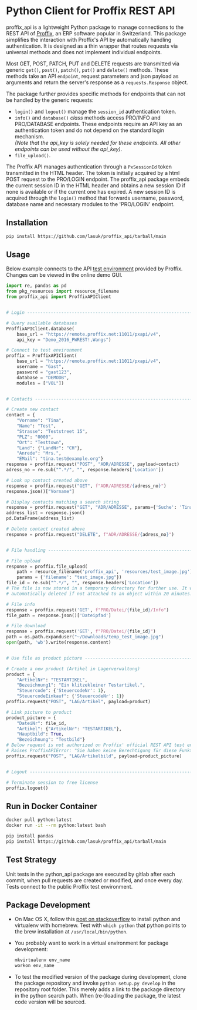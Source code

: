 # Python Client for Proffix REST API

proffix_api is a lightweight Python package to manage connections to the REST API of [Proffix](https://www.proffix.ch/), an ERP software popular in Switzerland. This package simplifies the interaction with Proffix's API by automatically handling authentication. It is designed as a thin wrapper that routes requests via universal methods and does not implement individual endpoints.

Most GET, POST, PATCH, PUT and DELETE requests are transmitted via generic `get()`, `post()`, `patch()`, `put()` and `delete()` methods. These methods take an API `endpoint`, request parameters and json payload as arguments and return the server's response as a `requests.Response` object.

The package further provides specific methods for endpoints that can not be handled by the generic requests:
- `login()` and `logout()` manage the `session_id` authentication token.
- `info()` and `database()` _class_ methods access PRO/INFO and PRO/DATABASE endpoints. These endpoints require an API key as an authentication token and do not depend on the standard login mechanism.\
_(Note that the api_key is solely needed for these endpoints. All other endpoints can be used without the api_key)._
- `file_upload()`.

The Proffix API manages authentication through a `PxSessionId` token transmitted in the HTML header. The token is initially acquired by a html POST request to the PRO/LOGIN endpoint. The proffix_api package embeds the current session ID in the HTML header and obtains a new session ID if none is available or if the current one has expired. A new session ID is acquired through the `login()` method that forwards username, password, database name and necessary modules to the 'PRO/LOGIN' endpoint.

## Installation

```bash
pip install https://github.com/lasuk/proffix_api/tarball/main
```

## Usage

Below example connects to the API [test environment](https://www.proffix.ch/Portals/0/content/REST%20API/zugriff_auf_testumgebung.html) provided by Proffix. Changes can be viewed in the online demo GUI.


```python
import re, pandas as pd
from pkg_resources import resource_filename
from proffix_api import ProffixAPIClient


# Login ------------------------------------------------------------------------

# Query available databases
ProffixAPIClient.database(
    base_url = "https://remote.proffix.net:11011/pxapi/v4",
    api_key = "Demo_2016_PWREST!,Wangs")

# Connect to test environment
proffix = ProffixAPIClient(
    base_url = "https://remote.proffix.net:11011/pxapi/v4",
    username = "Gast",
    password = "gast123",
    database = "DEMODB",
    modules = ["VOL"])


# Contacts ---------------------------------------------------------------------

# Create new contact
contact = {
    "Vorname": "Tina",
    "Name": "Test",
    "Strasse": "Teststreet 15",
    "PLZ": "0000",
    "Ort": "Testtown",
    "Land": {"LandNr": "CH"},
    "Anrede": "Mrs.",
    "EMail": "tina.test@example.org"}
response = proffix.request("POST", "ADR/ADRESSE", payload=contact)
adress_no = re.sub("^.*/", "", response.headers['Location'])

# Look up contact created above
response = proffix.request("GET", f"ADR/ADRESSE/{adress_no}")
response.json()["Vorname"]

# Display contacts matching a search string
response = proffix.request("GET", "ADR/ADRESSE", params={'Suche': 'Tina'})
address_list = response.json()
pd.DataFrame(address_list)

# Delete contact created above
response = proffix.request("DELETE", f"ADR/ADRESSE/{adress_no}")


# File handling ----------------------------------------------------------------

# File upload
response = proffix.file_upload(
    path = resource_filename('proffix_api', 'resources/test_image.jpg'),
    params = {'filename': "test_image.jpg"})
file_id = re.sub("^.*/", "", response.headers['Location'])
# The file is now stored in a temporary directory for further use. It will be
# automatically deleted if not attached to an object within 20 minutes.

# File info
response = proffix.request('GET', f"PRO/Datei/{file_id}/Info")
file_path = response.json()['Dateipfad']

# File download
response = proffix.request('GET', f"PRO/Datei/{file_id}")
path = os.path.expanduser("~/Downloads/temp_test_image.jpg")
open(path, 'wb').write(response.content)


# Use file as product picture --------------------------------------------------

# Create a new product (Artikel in Lagerverwaltung)
product = {
    "ArtikelNr": "TESTARTIKEL",
    "Bezeichnung1": "Ein klitzekleiner Testartikel.",
    "Steuercode": {'SteuercodeNr': 1},
    "SteuercodeEinkauf": {'SteuercodeNr': 1}}
proffix.request("POST", "LAG/Artikel", payload=product)

# Link picture to product
product_picture = {
    "DateiNr": file_id,
    "Artikel": {"ArtikelNr": "TESTARTIKEL"},
    "Hauptbild": True,
    "Bezeichnung": "Testbild"}
# Below request is not authorized on Proffix' official REST API test environment
# Raises ProffixAPIError: "Sie haben keine Berechtigung für diese Funktion!"
proffix.request("POST", "LAG/Artikelbild", payload=product_picture)


# Logout -----------------------------------------------------------------------

# Terminate session to free license
proffix.logout()
```

## Run in Docker Container

```bash
docker pull python:latest
docker run -it --rm python:latest bash

pip install pandas
pip install https://github.com/lasuk/proffix_api/tarball/main
```


## Test Strategy

Unit tests in the python_api package are executed by gitlab after each commit,
when pull requests are created or modified, and once every day. Tests connect to
the public Proffix test environment.

## Package Development

- On Mac OS X, follow this
[post on stackoverflow](https://stackoverflow.com/questions/49470367/install-virtualenv-and-virtualenvwrapper-on-macos)
to install python and virtualenv with homebrew. Test with `which python` that
python points to the brew installation at `/usr/local/bin/python`.

- You probably want to work in a virtual environment for package development:

    ```bash
    mkvirtualenv env_name
    workon env_name
    ```

- To test the modified version of the package during development, clone the
package repository and invoke `python setup.py develop` in the repository root
folder. This merely adds a link to the package directory in the python search
path. When (re-)loading the package, the latest code version will be sourced.
